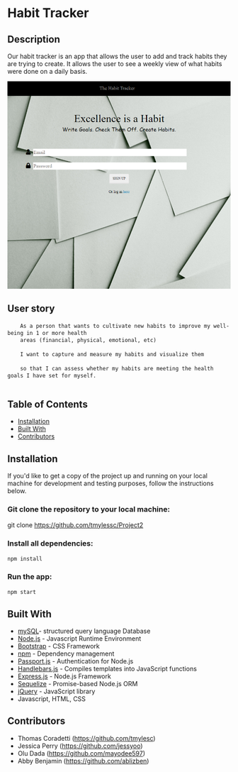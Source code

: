 # Habit Tracker

## Description

Our habit tracker is an app that allows the user to add and track habits they are trying to create. It allows the user to see a weekly view of what habits were done on a daily basis. 

![](demoscreenshot.png)

## User story

``` 
    As a person that wants to cultivate new habits to improve my well-being in 1 or more health 
    areas (financial, physical, emotional, etc)

    I want to capture and measure my habits and visualize them

    so that I can assess whether my habits are meeting the health goals I have set for myself.


```

## Table of Contents
            
* [Installation](#Installation)
* [Built With](#Usage) 
* [Contributors](#Contributors) 


## Installation

If you'd like to get a copy of the project up and running on your local machine for development and testing purposes, follow the instructions below.

### Git clone the repository to your local machine:

 git clone https://github.com/tmylessc/Project2


### Install all dependencies:

    npm install

### Run the app:

    npm start

## Built With

- [mySQL](https://www.mysql.com/)- structured query language Database
- [Node.js](https://nodejs.org/en/) - Javascript Runtime Environment
- [Bootstrap](https://getbootstrap.com/) - CSS Framework
- [npm](https://www.npmjs.com/) - Dependency management
- [Passport.js](http://www.passportjs.org/) - Authentication for Node.js
- [Handlebars.js](https://handlebarsjs.com/) - Compiles templates into JavaScript functions
- [Express.js](https://expressjs.com/) - Node.js Framework
- [Sequelize](https://sequelize.org/) - Promise-based Node.js ORM
- [jQuery](https://jquery.com/) - JavaScript library
- Javascript, HTML, CSS


## Contributors

- Thomas Coradetti (https://github.com/tmylesc)
- Jessica Perry (https://github.com/jessyoo)
- Olu Dada (https://github.com/mayodee597)
- Abby Benjamin (https://github.com/ablizben)

